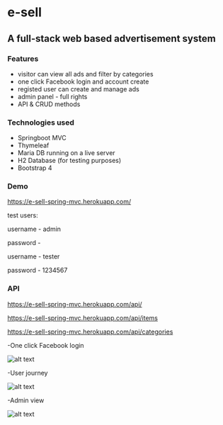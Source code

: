 # e-sell
## A full-stack web based advertisement system

### Features

- visitor can view all ads and filter by categories
- one click Facebook login and account create
- registed user can create and manage ads 
- admin panel - full rights
- API & CRUD methods

### Technologies used
- Springboot MVC
- Thymeleaf
- Maria DB running on a live server
- H2 Database (for testing purposes)
- Bootstrap 4


### Demo

https://e-sell-spring-mvc.herokuapp.com/

test users:

username - admin

password - 

username - tester

password - 1234567


### API

https://e-sell-spring-mvc.herokuapp.com/api/

https://e-sell-spring-mvc.herokuapp.com/api/items

https://e-sell-spring-mvc.herokuapp.com/api/categories


-One click Facebook login

![alt text](https://media.giphy.com/media/xUOwGayKSaZSVWbhaE/giphy.gif)

-User journey

![alt text](https://media.giphy.com/media/3o7WIoVDWmVtDsQYJG/giphy.gif)

-Admin view

![alt text](https://media.giphy.com/media/3ohs4tPtVutjcdN5EQ/giphy.gif)
